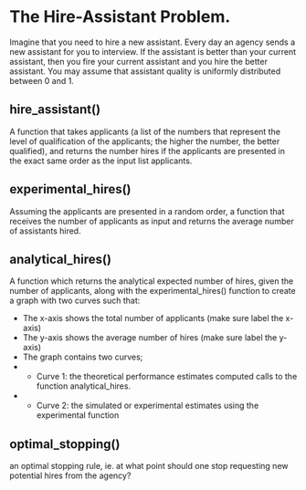 # The Hire-Assistant Problem.
Imagine that you need to hire a new assistant. Every day an agency sends a new assistant for you to interview. If the assistant is better than your current assistant, then you fire your current assistant and you hire the better assistant. You may assume that assistant quality is uniformly distributed between 0 and 1.

## hire_assistant()
A function that takes applicants (a list of the numbers that represent the level of qualification of the applicants; the higher the number, the better qualified), and returns the number hires if the applicants are presented in the exact same order as the input list applicants.

## experimental_hires()
Assuming the applicants are presented in a random order, a function that receives the number of applicants as input and returns the average number of assistants hired.

## analytical_hires()
A function which returns the analytical expected number of hires, given the number of applicants, along with the experimental_hires() function to create a graph with two curves such that:

- The x-axis shows the total number of applicants (make sure label the x-axis)
- The y-axis shows the average number of hires (make sure label the y-axis)
- The graph contains two curves;
- - Curve 1: the theoretical performance estimates computed calls to the function analytical_hires.
- - Curve 2: the simulated or experimental estimates using the experimental function

## optimal_stopping()
an optimal stopping rule, ie. at what point should one stop requesting new potential hires from the agency?
